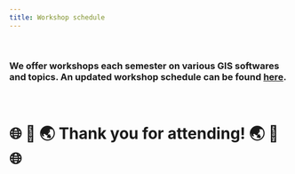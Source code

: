 ```yaml
---
title: Workshop schedule
---
```


<br>

### We offer workshops each semester on various GIS softwares and topics. An updated workshop schedule can be found [here](https://planitpurple.northwestern.edu/#search=/0/8//%22GIS%22). 

<br>

# 🌐 💚 🌏 Thank you for attending! 🌏 💚 🌐
